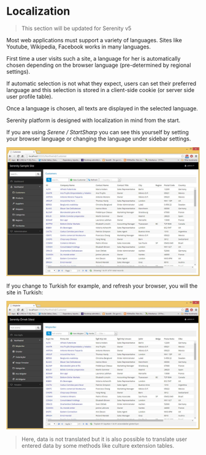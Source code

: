 # Localization

> This section will be updated for Serenity v5

Most web applications must support a variety of languages. Sites like Youtube, Wikipedia, Facebook works in many languages.

First time a user visits such a site, a language for her is automatically chosen depending on the browser language (pre-determined by regional settings).

If automatic selection is not what they expect, users can set their preferred language and this selection is stored in a client-side cookie (or server side user profile table).

Once a language is chosen, all texts are displayed in the selected language.

Serenity platform is designed with localization in mind from the start.

If you are using *Serene / StartSharp* you can see this yourself by setting your browser language or 
changing the language under sidebar settings.

![Customer Screen English](img/localization_customer_english.jpg)

If you change to Turkish for example, and refresh your browser, you will the site in Turkish:

![Customer Screen Turkish](img/localization_customer_turkish.jpg)

> Here, data is not translated but it is also possible to translate user entered data by some methods like culture extension tables.
